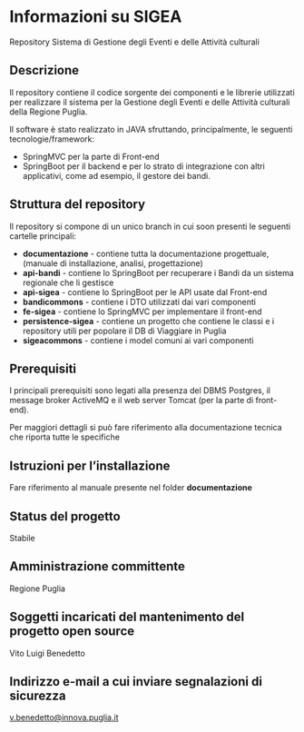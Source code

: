 # Informazioni su SIGEA
Repository Sistema di Gestione degli Eventi e delle Attività culturali

## Descrizione
Il repository contiene il codice sorgente dei componenti e le librerie utilizzati per realizzare il sistema per la Gestione degli Eventi e delle Attività culturali della Regione Puglia.

Il software è stato realizzato in JAVA sfruttando, principalmente, le seguenti tecnologie/framework:
* SpringMVC per la parte di Front-end
* SpringBoot per il backend e per lo strato di integrazione con altri applicativi, come ad esempio, il gestore dei bandi.

## Struttura del repository
Il repository si compone di un unico branch in cui soon presenti le seguenti cartelle principali:
* **documentazione** - contiene tutta la documentazione progettuale, (manuale di installazione, analisi, progettazione)
* **api-bandi** - contiene lo SpringBoot per recuperare i Bandi da un sistema regionale che li gestisce
* **api-sigea** - contiene lo SpringBoot per le API usate dal Front-end
* **bandicommons** - contiene i DTO utilizzati dai vari componenti
* **fe-sigea** - contiene lo SpringMVC per implementare il front-end
* **persistence-sigea** - contiene un progetto che contiene le classi e i repository utili per popolare il DB di Viaggiare in Puglia
* **sigeacommons** - contiene i model comuni ai vari componenti

## Prerequisiti
I principali prerequisiti sono legati alla presenza del DBMS Postgres, il message broker ActiveMQ e il web server Tomcat (per la parte di front-end).

Per maggiori dettagli si può fare riferimento alla documentazione tecnica che riporta tutte le specifiche


## Istruzioni per l’installazione

Fare riferimento al manuale presente nel folder **documentazione**

## Status del progetto
Stabile

## Amministrazione committente
Regione Puglia

## Soggetti incaricati del mantenimento del progetto open source
Vito Luigi Benedetto

## Indirizzo e-mail a cui inviare segnalazioni di sicurezza
v.benedetto@innova.puglia.it